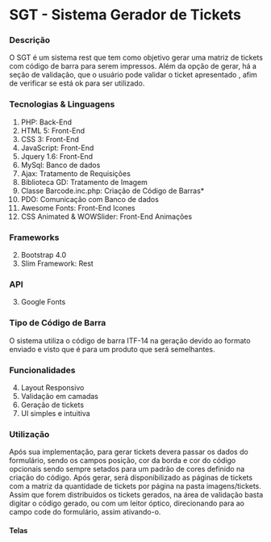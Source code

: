 # SGT - Sistema Gerador de Tickets

### Descrição
O SGT é um sistema rest que tem como objetivo gerar uma matriz de tickets com código de barra para serem impressos. Além da opção de gerar, há a seção de validação, que o usuário pode validar o ticket apresentado , afim de verificar se está ok para ser utilizado.

### Tecnologias & Linguagens
1. PHP: Back-End
1. HTML 5: Front-End
1. CSS 3: Front-End
1. JavaScript: Front-End
1. Jquery 1.6: Front-End
1. MySql: Banco de dados
1. Ajax: Tratamento de Requisições
1. Biblioteca GD: Tratamento de Imagem
1. Classe Barcode.inc.php: Criação de Código de Barras*
1. PDO: Comunicação com Banco de dados
1. Awesome Fonts: Front-End Icones
1. CSS Animated & WOWSlider: Front-End Animações

### Frameworks

2. Bootstrap 4.0
2. Slim Framework: Rest

### API
3. Google Fonts

### Tipo de Código de Barra
O sistema utiliza o código de barra ITF-14 na geração devido ao formato enviado e visto que é para um produto que será semelhantes.

### Funcionalidades
4. Layout Responsivo
4. Validação em camadas
4. Geração de tickets
4. UI simples e intuitiva

### Utilização
Após sua implementação, para gerar tickets devera passar os dados do formulário, sendo os campos posição, cor da borda e cor do código opcionais sendo sempre setados para um padrão de cores definido na criação do código. Após gerar, será disponibilizado as páginas de tickets com a matriz da quantidade de tickets por página na pasta imagens/tickets. Assim que forem distribuidos os tickets gerados, na área de validação basta digitar o código gerado, ou com um leitor óptico, direcionando para ao campo code do formulário, assim ativando-o.

#### Telas

